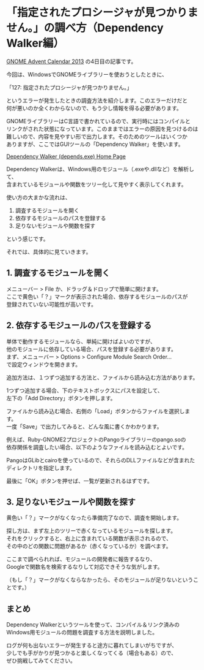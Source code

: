 # 「指定されたプロシージャが見つかりません。」の調べ方（Dependency Walker編）

[GNOME Advent Calendar 2013](http://www.adventar.org/calendars/102)
の4日目の記事です。

今回は、WindowsでGNOMEライブラリーを使おうとしたときに、

「127: 指定されたプロシージャが見つかりません。」

というエラーが発生したときの調査方法を紹介します。このエラーだけだと<br>
何が悪いのか全くわからないので、もう少し情報を得る必要があります。

GNOMEライブラリーはC言語で書かれているので、実行時にはコンパイルと<br>
リンクがされた状態になっています。このままではエラーの原因を見つけるのは<br>
難しいので、内容を見やすい形で出力します。そのためのツールはいくつか<br>
ありますが、ここではGUIツールの「Dependency Walker」を使います。

[Dependency Walker (depends.exe) Home Page](http://www.dependencywalker.com/)

Dependency Walkerは、Windows用のモジュール（.exeや.dllなど）を解析して、<br>
含まれているモジュールや関数をツリー化して見やすく表示してくれます。

使い方の大まかな流れは、

  1. 調査するモジュールを開く
  2. 依存するモジュールのパスを登録する
  3. 足りないモジュールや関数を探す

という感じです。

それでは、具体的に見ていきます。

## 1. 調査するモジュールを開く

メニューバー > File か、ドラッグ＆ドロップで簡単に開けます。<br>
ここで黄色い「？」マークが表示された場合、依存するモジュールのパスが<br>
登録されていない可能性が高いです。

## 2. 依存するモジュールのパスを登録する

単体で動作するモジュールなら、単純に開けばよいのですが、<br>
他のモジュールに依存している場合、パスを登録する必要があります。<br>
まず、メニューバー > Options > Configure Module Search Order...<br>
で設定ウィンドウを開きます。

追加方法は、１つずつ追加する方法と、ファイルから読み込む方法があります。

1つずつ追加する場合、下のテキストボックスにパスを設定して、<br>
左下の「Add Directory」ボタンを押します。

ファイルから読み込む場合、右側の「Load」ボタンからファイルを選択します。<br>
一度「Save」で出力してみると、どんな風に書くかわかります。

例えば、Ruby-GNOME2プロジェクトのPangoライブラリーのpango.soの<br>
依存関係を調査したい場合、以下のようなファイルを読み込むとよいです。

<script src="https://gist.github.com/myokoym/7790696.js"></script>

PangoはGLibとcairoを使っているので、それらのDLLファイルなどが含まれた<br>
ディレクトリを指定します。

最後に「OK」ボタンを押せば、一覧が更新されるはずです。

## 3. 足りないモジュールや関数を探す

黄色い「？」マークがなくなったら準備完了なので、調査を開始します。<br>

探し方は、まず左上のツリーで赤くなっているモジュールを探します。<br>
それをクリックすると、右上に含まれている関数が表示されるので、<br>
その中のどの関数に問題があるか（赤くなっているか）を調べます。

ここまで調べられれば、モジュールの開発者に報告するなり、<br>
Googleで関数名を検索するなりして対応できそうな気がします。

（もし「？」マークがなくならなかったら、そのモジュールが足りないということです。）

## まとめ

Dependency Walkerというツールを使って、コンパイル＆リンク済みの<br>
Windows用モジュールの問題を調査する方法を説明しました。

ログが何も出ないエラーが発生すると途方に暮れてしまいがちですが、<br>
少しでも手がかりが見つかると楽しくなってくる（場合もある）ので、<br>
ぜひ挑戦してみてください。
